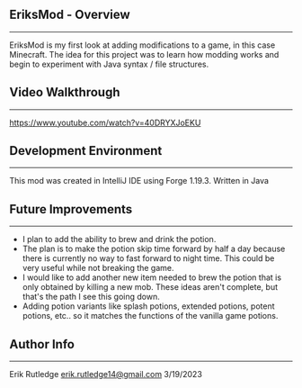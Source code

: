 ## EriksMod - Overview
---
EriksMod is my first look at adding modifications to a game, in this case Minecraft. The idea for this project was to learn how modding works and begin to experiment with Java syntax / file structures.

## Video Walkthrough
---
https://www.youtube.com/watch?v=40DRYXJoEKU

## Development Environment
---
This mod was created in IntelliJ IDE using Forge 1.19.3. Written in Java

## Future Improvements
---
- I plan to add the ability to brew and drink the potion. 
- The plan is to make the potion skip time forward by half a day because there is currently no way to fast forward to night time. This could be very useful while not breaking the game.
- I would like to add another new item needed to brew the potion that is only obtained by killing a new mob. These ideas aren't complete, but that's the path I see this going down.
- Adding potion variants like splash potions, extended potions, potent potions, etc.. so it matches the functions of the vanilla game potions.

## Author Info
---
Erik Rutledge 
erik.rutledge14@gmail.com 
3/19/2023 
